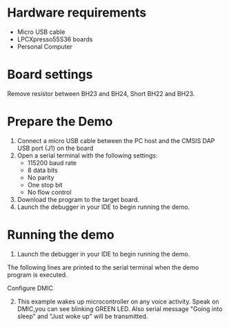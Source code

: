 Hardware requirements
=====================
- Micro USB cable
- LPCXpresso55S36 boards
- Personal Computer

Board settings
============
Remove resistor between BH23 and BH24, Short BH22 and BH23. 

Prepare the Demo
===============
1.  Connect a micro USB cable between the PC host and the CMSIS DAP USB port (J1) on the board
2.  Open a serial terminal with the following settings:
    - 115200 baud rate
    - 8 data bits
    - No parity
    - One stop bit
    - No flow control
3.  Download the program to the target board.
4.  Launch the debugger in your IDE to begin running the demo.

Running the demo
================
1.  Launch the debugger in your IDE to begin running the demo.

The following lines are printed to the serial terminal when the demo program is executed.

Configure DMIC

2. This example wakes up microcontroller on any voice activity.
   Speak on DMIC,you can see blinking GREEN LED. Also serial message "Going into sleep" and "Just woke up" will be transmitted.
